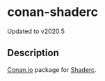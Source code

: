# conan-shaderc

Updated to v2020.5

## Description

[Conan.io](https://conan.io) package for [Shaderc](https://github.com/google/shaderc).

